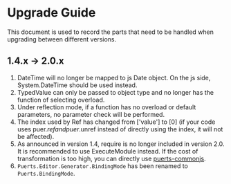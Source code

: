 # Upgrade Guide

This document is used to record the parts that need to be handled when upgrading between different versions.

## 1.4.x -> 2.0.x
1. DateTime will no longer be mapped to js Date object. On the js side, System.DateTime should be used instead.
2. TypedValue can only be passed to object type and no longer has the function of selecting overload.
3. Under reflection mode, if a function has no overload or default parameters, no parameter check will be performed.
4. The index used by Ref has changed from ['value'] to [0] (if your code uses puer.$ref and puer.$unref instead of directly using the index, it will not be affected).
5. As announced in version 1.4, require is no longer included in version 2.0. It is recommended to use ExecuteModule instead. If the cost of transformation is too high, you can directly use [puerts-commonjs](https://github.com/Tencent/puerts/tree/master/unity/Assets/commonjs/upm).
6. `Puerts.Editor.Generator.BindingMode` has been renamed to `Puerts.BindingMode`.